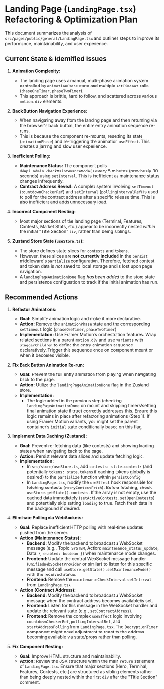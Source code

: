 # Landing Page (`LandingPage.tsx`) Refactoring & Optimization Plan

This document summarizes the analysis of `src/pages/public/general/LandingPage.tsx` and outlines steps to improve its performance, maintainability, and user experience.

## Current State & Identified Issues

1.  **Animation Complexity:**
    *   The landing page uses a manual, multi-phase animation system controlled by `animationPhase` state and multiple `setTimeout` calls (`phaseOneTimer`, `phaseTwoTimer`).
    *   This approach is brittle, hard to follow, and scattered across various `motion.div` elements.

2.  **Back Button Navigation Experience:**
    *   When navigating away from the landing page and then returning via the browser's back button, the entire entry animation sequence re-runs.
    *   This is because the component re-mounts, resetting its state (`animationPhase`) and re-triggering the animation `useEffect`. This creates a jarring and slow user experience.

3.  **Inefficient Polling:**
    *   **Maintenance Status:** The component polls `ddApi.admin.checkMaintenanceMode()` every 5 minutes (previously 30 seconds) using `setInterval`. This is inefficient as maintenance status changes infrequently.
    *   **Contract Address Reveal:** A complex system involving `setTimeout` (`countdownCheckerRef`) and `setInterval` (`pollingIntervalRef`) is used to poll for the contract address after a specific release time. This is also inefficient and adds unnecessary load.

4.  **Incorrect Component Nesting:**
    *   Most major sections of the landing page (Terminal, Features, Contests, Market Stats, etc.) appear to be incorrectly nested *within* the initial "Title Section" `div`, rather than being siblings.

5.  **Zustand Store State (`useStore.ts`):**
    *   The store defines state slices for `contests` and `tokens`.
    *   However, these slices are **not currently included** in the `persist` middleware's `partialize` configuration. Therefore, fetched contest and token data is *not* saved to local storage and is lost upon page navigation.
    *   A `landingPageAnimationDone` flag *has been added* to the store state and persistence configuration to track if the initial animation has run.

## Recommended Actions

1.  **Refactor Animations:**
    *   **Goal:** Simplify animation logic and make it more declarative.
    *   **Action:** Remove the `animationPhase` state and the corresponding `setTimeout` logic (`phaseOneTimer`, `phaseTwoTimer`).
    *   **Implementation:** Use Framer Motion's orchestration features. Wrap related sections in a parent `motion.div` and use `variants` with `staggerChildren` to define the entry animation sequence declaratively. Trigger this sequence once on component mount or when it becomes visible.

2.  **Fix Back Button Animation Re-run:**
    *   **Goal:** Prevent the full entry animation from playing when navigating back to the page.
    *   **Action:** Utilize the `landingPageAnimationDone` flag in the Zustand store.
    *   **Implementation:**
        *   The logic added in the previous step (checking `landingPageAnimationDone` on mount and skipping timers/setting final animation state if true) correctly addresses this. Ensure this logic remains in place after refactoring animations (Step 1). If using Framer Motion variants, you might set the parent container's `initial` state conditionally based on this flag.

3.  **Implement Data Caching (Zustand):**
    *   **Goal:** Prevent re-fetching data (like contests) and showing loading states when navigating back to the page.
    *   **Action:** Persist relevant data slices and update fetching logic.
    *   **Implementation:**
        *   In `src/store/useStore.ts`, add `contests: state.contests` (and potentially `tokens: state.tokens` if caching tokens globally is desired) to the `partialize` function within `persistConfig`.
        *   In `LandingPage.tsx`, modify the `useEffect` hook responsible for fetching contests (`retryContestFetch`). Before fetching, check `useStore.getState().contests`. If the array is not empty, use the cached data immediately (`setActiveContests`, `setOpenContests`) and potentially skip setting `loading` to true. Fetch fresh data in the background if desired.

4.  **Eliminate Polling via WebSockets:**
    *   **Goal:** Replace inefficient HTTP polling with real-time updates pushed from the server.
    *   **Action (Maintenance Status):**
        *   **Backend:** Modify the backend to broadcast a WebSocket message (e.g., Topic: `SYSTEM`, Action: `maintenance_status_update`, Data: `{ enabled: boolean }`) when maintenance mode changes.
        *   **Frontend:** Update the central WebSocket message handler (`UnifiedWebSocketProvider` or similar) to listen for this specific message and call `useStore.getState().setMaintenanceMode()` with the received status.
        *   **Frontend:** Remove the `maintenanceCheckInterval` `setInterval` from `LandingPage.tsx`.
    *   **Action (Contract Address):**
        *   **Backend:** Modify the backend to broadcast a WebSocket message when the contract address becomes available/is set.
        *   **Frontend:** Listen for this message in the WebSocket handler and update the relevant state (e.g., `setContractAddress`).
        *   **Frontend:** Remove the complex `useEffect` logic involving `countdownCheckerRef`, `pollingIntervalRef`, and `startAddressPolling` from `LandingPage.tsx`. The `DecryptionTimer` component might need adjustment to react to the address becoming available via state/props rather than polling.

5.  **Fix Component Nesting:**
    *   **Goal:** Improve HTML structure and maintainability.
    *   **Action:** Review the JSX structure within the main `return` statement of `LandingPage.tsx`. Ensure that major sections (Hero, Terminal, Features, Contests, etc.) are structured as sibling elements rather than being deeply nested within the first `div` after the "Title Section" comment.
